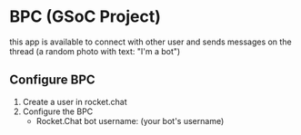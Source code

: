 # BPC (GSoC Project)
this app is available to connect with other user and sends messages on the thread (a random photo with text: "I'm a bot")

## Configure BPC
 1. Create a user in rocket.chat
 2. Configure the BPC
    * Rocket.Chat bot username: (your bot's username)
